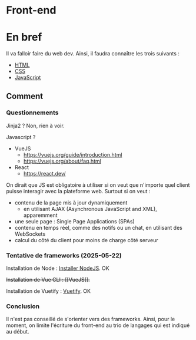 # Front-end 
# En bref 
Il va falloir faire du web dev. 
Ainsi, il faudra connaître les trois suivants : 
- [HTML](../Guides/HTML.md) 
- [CSS](../Guides/CSS.md) 
- [JavaScript](../Guides/JavaScript.md) 

## Comment 
### Questionnements 
Jinja2 ? Non, rien à voir. 

Javascript ? 

- VueJS 
	- https://vuejs.org/guide/introduction.html 
	- https://vuejs.org/about/faq.html 
- React 
	- https://react.dev/ 

On dirait que JS est obligatoire à utiliser si on veut que n'importe quel client puisse interagir avec la plateforme web. Surtout si on veut : 

- contenu de la page mis à jour dynamiquement 
	- en utilisant AJAX (Asynchronous JavaScript and XML), apparemment 
- une seule page : Single Page Applications (SPAs) 
- contenu en temps réel, comme des notifs ou un chat, en utilisant des WebSockets 
- calcul du côté du client pour moins de charge côté serveur 

### Tentative de frameworks (2025-05-22) 
Installation de Node : [Installer NodeJS](Installer%20NodeJS.md). 
OK 

~~Installation de Vue CLI : [[VueJS]].~~ 

Installation de Vuetify : [Vuetify](Vuetify.md). 
OK 

### Conclusion 
Il n'est pas conseillé de s'orienter vers des frameworks. Ainsi, pour le moment, on limite l'écriture du front-end au trio de langages qui est indiqué au début. 

